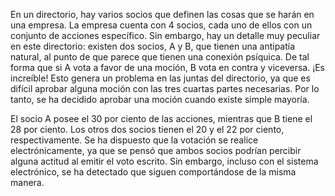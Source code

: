 En un directorio, hay varios socios que definen las cosas que se harán en una empresa. La empresa cuenta con 4 socios, cada uno de ellos con un conjunto de acciones específico. Sin embargo, hay un detalle muy peculiar en este directorio: existen dos socios, A y B, que tienen una antipatía natural, al punto de que parece que tienen una conexión psíquica. De tal forma que si A vota a favor de una moción, B vota en contra y viceversa. ¡Es increíble! Esto genera un problema en las juntas del directorio, ya que es difícil aprobar alguna moción con las tres cuartas partes necesarias. Por lo tanto, se ha decidido aprobar una moción cuando existe simple mayoría.

El socio A posee el 30 por ciento de las acciones, mientras que B tiene el 28 por ciento. Los otros dos socios tienen el 20 y el 22 por ciento, respectivamente. Se ha dispuesto que la votación se realice electrónicamente, ya que se pensó que ambos socios podrían percibir alguna actitud al emitir el voto escrito. Sin embargo, incluso con el sistema electrónico, se ha detectado que siguen comportándose de la misma manera.
